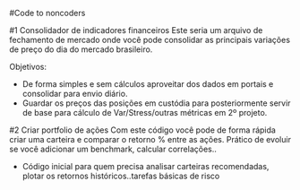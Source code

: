 #Code to noncoders

#1 Consolidador de indicadores financeiros
Este seria um arquivo de fechamento de mercado onde você pode consolidar as principais variações de preço do dia do mercado brasileiro. 

Objetivos:
- De forma simples e sem cálculos aproveitar dos dados em portais e consolidar para envio diário.
- Guardar os preços das posições em custódia para posteriormente servir de base para cálculo de Var/Stress/outras métricas em 2º projeto. 

#2 Criar portfolio de ações
Com este código você pode de forma rápida criar uma carteira e comparar o retorno % entre as ações. Prático de evoluir se você adicionar um benchmark, calcular correlações..

- Código inicial para quem precisa analisar carteiras recomendadas, plotar os retornos históricos..tarefas básicas de risco
